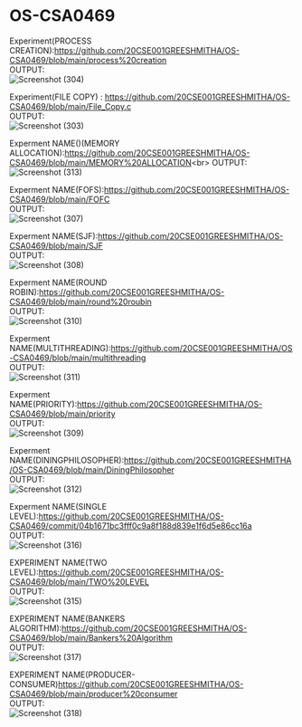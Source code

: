 # OS-CSA0469
Experiment(PROCESS CREATION):https://github.com/20CSE001GREESHMITHA/OS-CSA0469/blob/main/process%20creation<br/> 
OUTPUT:<br/>
![Screenshot (304)](https://user-images.githubusercontent.com/114045813/192699218-5e384fdc-4676-418c-bf3c-451a6f10735d.png)

Experiment(FILE COPY) : https://github.com/20CSE001GREESHMITHA/OS-CSA0469/blob/main/File_Copy.c<br/>
OUTPUT:<br/>
![Screenshot (303)](https://user-images.githubusercontent.com/114045813/192697556-71b33992-af8d-440a-ad39-e84be80df4cd.png)<br/>

Experment NAME()(MEMORY ALLOCATION):https://github.com/20CSE001GREESHMITHA/OS-CSA0469/blob/main/MEMORY%20ALLOCATION<br\>
OUTPUT:<br/>
![Screenshot (313)](https://user-images.githubusercontent.com/114045813/192787409-f0db09bc-ccdf-4ec7-ac60-f46c53de2154.png)<br/>

Experment NAME(FOFS):https://github.com/20CSE001GREESHMITHA/OS-CSA0469/blob/main/FOFC<br/>
OUTPUT:<br/>
![Screenshot (307)](https://user-images.githubusercontent.com/114045813/192787927-7496e490-e58c-4021-8b01-8ec782677527.png)<br/>

Experment NAME(SJF):https://github.com/20CSE001GREESHMITHA/OS-CSA0469/blob/main/SJF<br/>
OUTPUT:<br/>
![Screenshot (308)](https://user-images.githubusercontent.com/114045813/192788103-dd2d4b13-10db-43c6-90a4-f454548e3782.png)<br/>

Experment NAME(ROUND ROBIN):https://github.com/20CSE001GREESHMITHA/OS-CSA0469/blob/main/round%20roubin<br/>
OUTPUT:<br/>
![Screenshot (310)](https://user-images.githubusercontent.com/114045813/192788754-a2aa51f7-9483-4282-a6e8-0baa694db48b.png)<br/>

Experment NAME(MULTITHREADING):https://github.com/20CSE001GREESHMITHA/OS-CSA0469/blob/main/multithreading<br/>
OUTPUT:<br/>
![Screenshot (311)](https://user-images.githubusercontent.com/114045813/192789771-78750d7f-1d45-4888-9e50-04bb3ef6bcea.png)<br/>

Experment NAME(PRIORITY):https://github.com/20CSE001GREESHMITHA/OS-CSA0469/blob/main/priority<br/>
OUTPUT:<br/>
![Screenshot (309)](https://user-images.githubusercontent.com/114045813/192789938-2fd2faa5-5167-491d-b074-c17ae1431afe.png) <br/>

Experment NAME(DININGPHILOSOPHER):https://github.com/20CSE001GREESHMITHA/OS-CSA0469/blob/main/DiningPhilosopher<br/>
OUTPUT:<br/>
![Screenshot (312)](https://user-images.githubusercontent.com/114045813/192790030-aa440cf4-e69f-484d-af80-f02f27d4b808.png)<br/>

Experment NAME(SINGLE LEVEL):https://github.com/20CSE001GREESHMITHA/OS-CSA0469/commit/04b1671bc3fff0c9a8f188d839e1f6d5e86cc16a<br/>
OUTPUT:<br/>
![Screenshot (316)](https://user-images.githubusercontent.com/114045813/192799431-021a10fa-e89c-4606-9eb0-05cc00e731b0.png)<br/>


EXPERIMENT NAME(TWO LEVEL):https://github.com/20CSE001GREESHMITHA/OS-CSA0469/blob/main/TWO%20LEVEL<br/>
OUTPUT:<br/>
![Screenshot (315)](https://user-images.githubusercontent.com/114045813/192796778-f0f13fac-1c90-411e-8858-a3c6a6e8eb13.png)<br/>

EXPERIMENT NAME(BANKERS ALGORITHM):https://github.com/20CSE001GREESHMITHA/OS-CSA0469/blob/main/Bankers%20Algorithm<br/>
OUTPUT:<br/>
![Screenshot (317)](https://user-images.githubusercontent.com/114045813/192799618-50dcc641-fa14-47a9-90f4-f47a0da2f303.png)<br/>

EXPERIMENT NAME(PRODUCER-CONSUMER)https://github.com/20CSE001GREESHMITHA/OS-CSA0469/blob/main/producer%20consumer<br/>
OUTPUT:<br/>
![Screenshot (318)](https://user-images.githubusercontent.com/114045813/193053302-3b4d4360-c3dc-414f-b354-e501aacafb49.png)<br/>



